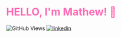 <div><h1 style="color: #ff69b4;">HELLO, I'm Mathew! 👋</h1></div>

![GitHub Views](https://komarev.com/ghpvc/?username=deathlysamurai&color=ff69b4&style=plastic)
[![linkedin](https://img.shields.io/badge/Linkedin-Resume-ff69b4?style=plastic&logo=linkedin)](https://www.linkedin.com/in/mathew-humphrey)

<!--
**deathlysamurai/deathlysamurai** is a ✨ _special_ ✨ repository because its `README.md` (this file) appears on your GitHub profile.

Here are some ideas to get you started:

- 🔭 I’m currently working on ...
- 🌱 I’m currently learning ...
- 👯 I’m looking to collaborate on ...
- 🤔 I’m looking for help with ...
- 💬 Ask me about ...
- 📫 How to reach me: ...
- 😄 Pronouns: ...
- ⚡ Fun fact: ...
-->
